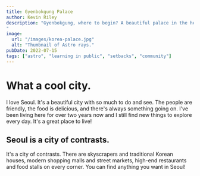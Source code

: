 ```yaml
---
title: Gyenbokgung Palace
author: Kevin Riley
description: "Gyenbokgung, where to begin? A beautiful palace in the heart of Seoul. It's a must see for anyone visiting Korea.
"
image:
  url: "/images/korea-palace.jpg"
  alt: "Thumbnail of Astro rays."
pubDate: 2022-07-15
tags: ["astro", "learning in public", "setbacks", "community"]
---
```


# What a cool city.

I love Seoul. It's a beautiful city with so much to do and see. The people are friendly, the food is delicious, and there's always something going on. I've been living here for over two years now and I still find new things to explore every day. It's a great place to live!

## Seoul is a city of contrasts.

It's a city of contrasts. There are skyscrapers and traditional Korean houses, modern shopping malls and street markets, high-end restaurants and food stalls on every corner. You can find anything you want in Seoul!
